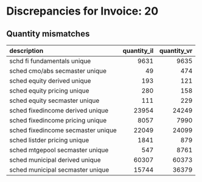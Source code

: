 # Discrepancies for Invoice: 20

## Quantity mismatches

| description                        |   quantity_il |   quantity_vr |
|:-----------------------------------|--------------:|--------------:|
| schd fi fundamentals unique        |          9631 |          9635 |
| sched cmo/abs secmaster unique     |            49 |           474 |
| sched equity derived unique        |           193 |           121 |
| sched equity pricing unique        |           280 |           158 |
| sched equity secmaster unique      |           111 |           229 |
| sched fixedincome derived unique   |         23954 |         24249 |
| sched fixedincome pricing unique   |          8057 |          7990 |
| sched fixedincome secmaster unique |         22049 |         24099 |
| sched listder pricing unique       |          1841 |           879 |
| sched mtgepool secmaster unique    |           547 |          8761 |
| sched municipal derived unique     |         60307 |         60373 |
| sched municipal secmaster unique   |         15744 |         36379 |

